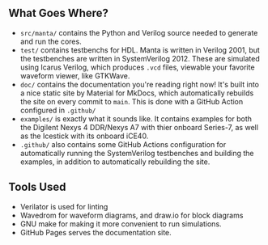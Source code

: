 ## What Goes Where?

- `src/manta/` contains the Python and Verilog source needed to generate and run the cores.
- `test/` contains testbenchs for HDL. Manta is written in Verilog 2001, but the testbenches are written in SystemVerilog 2012. These are simulated using Icarus Verilog, which produces `.vcd` files, viewable your favorite waveform viewer, like GTKWave.
- `doc/` contains the documentation you're reading right now! It's built into a nice static site by Material for MkDocs, which automatically rebuilds the site on every commit to `main`. This is done with a GitHub Action configured in `.github/`
- `examples/` is exactly what it sounds like. It contains examples for both the Digilent Nexys 4 DDR/Nexys A7 with thier onboard Series-7, as well as the Icestick with its onboard iCE40.
- `.github/` also contains some GitHub Actions configuration for automatically running the SystemVerilog testbenches and building the examples, in addition to automatically rebuilding the site.

## Tools Used
- Verilator is used for linting
- Wavedrom for waveform diagrams, and draw.io for block diagrams
- GNU make for making it more convenient to run simulations.
- GitHub Pages serves the documentation site.